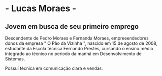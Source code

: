 <html lang="pt-br">
  <head>
  </head>
    <body>
      <h1> - Lucas Moraes - </h1>
      <h2> Jovem em busca de seu primeiro emprego</h2>
      <p> Descendente de Pedro Moraes e Fernanda Moraes, empreeendedores donos da empresa " O Pão da Vizinha ", nascido em 15 de agosto de 2008, estudante da Escola técnica Fernando Prestes, cursando o ensino médio integrado ao técnico no periodo da manhã em Desenvolvimento de Sistemas.</p>
      <p>Possuí técnica em comunicação clara e vendas.</p>
    </body>
</html>
